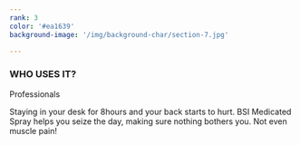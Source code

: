 ```yaml
---
rank: 3
color: '#ea1639'
background-image: '/img/background-char/section-7.jpg'

---
```


<h3>WHO USES IT?</h3>
<span>Professionals</span>
<p> Staying in your desk for 8hours and your back starts to hurt. BSI Medicated Spray helps you seize the day, making sure nothing bothers you. Not even muscle pain!</p>
